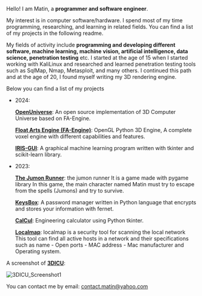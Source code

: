 Hello! 
I am Matin, a <strong>programmer and software engineer</strong>.

My interest is in computer software/hardware.
I spend most of my time programming, researching, and learning in related fields.
You can find a list of my projects in the following readme.

My fields of activity include <strong>programming and developing different software, machine learning, machine vision, artificial intelligence, data science, penetration testing</strong> etc.
I started at the age of 15 when I started working with KaliLinux and researched and learned penetration testing tools such as SqlMap, Nmap, Metasploit, and many others.
I continued this path and at the age of 20, I found myself writing my 3D rendering engine.

Below you can find a list of my projects

- 2024:
  
  [<strong>OpenUniverse</strong>](https://github.com/MatinAfzal/OpenUniverse): An open source implementation of 3D Computer Universe based on FA-Engine.

  [<strong>Float Arts Engine (FA-Engine)</strong>](https://github.com/MatinAfzal/FloatArtsEngine): OpenGL Python 3D Engine, A complete voxel engine with different capabilities and features.

  [<strong>IRIS-GUI</strong>](https://github.com/MatinAfzal/IRIS-GUI): A graphical machine learning program written with tkinter and scikit-learn library.
  
- 2023:
  
  [<strong>The Jumon Runner</strong>](https://github.com/MatinAfzal/TheJumonRunner): the jumon runner It is a game made with pygame library In this game, the main character named Matin must try to escape from the spells (Jumons) and try to survive.
  
  [<strong>KeysBox</strong>](https://github.com/MatinAfzal/KeysBox): A password manager written in Python language that encrypts and stores your information with fernet.

  [<strong>CalCul</strong>](https://github.com/MatinAfzal/CalCul): Engineering calculator using Python tkinter.

  [<strong>Localmap</strong>](http://github.com/MatinAfzal/Localmap): localmap is a security tool for scanning the local network This tool can find all active hosts in a network and their specifications such as name - Open ports - MAC address - Mac manufacturer and Operating system.
  








A screenshot of [<strong>3DICU</strong>](https://github.com/MatinAfzal/3DICU):

![3DICU_Screenshot1](https://github.com/MatinAfzal/3DICU/assets/128434167/9a1a3d19-8475-4d27-9280-13d635cc2bdd)

You can contact me by email: contact.matin@yahoo.com
